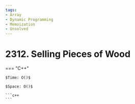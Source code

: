 ```yaml
---
tags:
- Array
- Dynamic Programming
- Memoization
- Unsolved
---
```



# 2312. Selling Pieces of Wood

=== "C++"

    $Time: O()$

    $Space: O()$

    ```c++
    ```